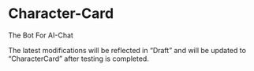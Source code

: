 # Character-Card
The Bot For AI-Chat

The latest modifications will be reflected in “Draft” and will be updated to “CharacterCard” after testing is completed.
